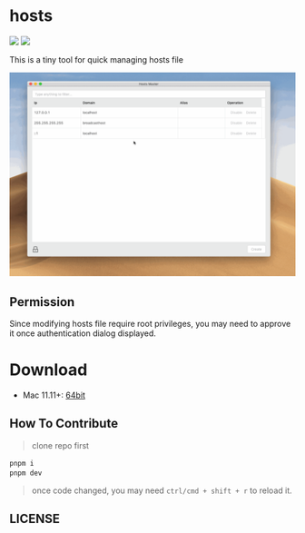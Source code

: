 # hosts

![](https://img.shields.io/badge/hosts-4.0.1-blue.svg) ![][david-url]

This is a tiny tool for quick managing hosts file

![](./docs/img/preview.gif)

## Permission

Since modifying hosts file require root privileges, you may need to approve it once authentication dialog displayed.

# Download

- Mac 11.11+: [64bit](https://github.com/leftstick/hosts-high/releases/download/4.0.1/Hosts.Master-4.0.1-mac.zip)

## How To Contribute

> clone repo first

```bash
pnpm i
pnpm dev
```

> once code changed, you may need `ctrl/cmd + shift + r` to reload it.

## LICENSE

[mit license]: https://raw.githubusercontent.com/leftstick/hosts-high/master/LICENSE
[david-url]: https://david-dm.org/leftstick/hosts-high.png
